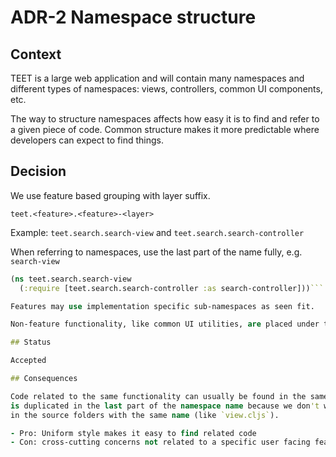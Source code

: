 # ADR-2 Namespace structure

## Context

TEET is a large web application and will contain many namespaces and different types of namespaces:
views, controllers, common UI components, etc.

The way to structure namespaces affects how easy it is to find and refer to a given piece of code.
Common structure makes it more predictable where developers can expect to find things.

## Decision

We use feature based grouping with layer suffix.

`teet.<feature>.<feature>-<layer>`

Example: `teet.search.search-view` and `teet.search.search-controller`

When referring to namespaces, use the last part of the name fully, e.g. `search-view`
```clojure
(ns teet.search.search-view
  (:require [teet.search.search-controller :as search-controller]))```

Features may use implementation specific sub-namespaces as seen fit.

Non-feature functionality, like common UI utilities, are placed under the layer, e.g. `teet.ui.panels`.

## Status

Accepted

## Consequences

Code related to the same functionality can usually be found in the same folder. Feature name
is duplicated in the last part of the namespace name because we don't want to have many files
in the source folders with the same name (like `view.cljs`).

- Pro: Uniform style makes it easy to find related code
- Con: cross-cutting concerns not related to a specific user facing feature need special consideration when naming